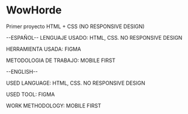 # WowHorde
Primer proyecto HTML + CSS (NO RESPONSIVE DESIGN) 

--ESPAÑOL--
LENGUAJE USADO: HTML, CSS. NO RESPONSIVE DESIGN

HERRAMIENTA USADA: FIGMA

METODOLOGIA DE TRABAJO: MOBILE FIRST

--ENGLISH--

USED LANGUAGE: HTML, CSS. NO RESPONSIVE DESIGN

USED TOOL: FIGMA

WORK METHODOLOGY: MOBILE FIRST
